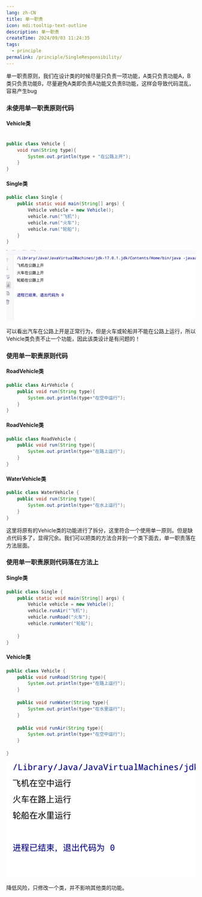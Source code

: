 ```yaml
---
lang: zh-CN
title: 单一职责
icon: mdi:tooltip-text-outline
description: 单一职责
createTime: 2024/09/03 11:24:35
tags:
  - principle
permalink: /principle/SingleResponsibility/
---
```


单一职责原则，我们在设计类的时候尽量只负责一项功能，A类只负责功能A，B类只负责功能B，尽量避免A类即负责A功能又负责B功能，这样会导致代码混乱，容易产生bug


### 未使用单一职责原则代码

#### Vehicle类
```java

public class Vehicle {
    void run(String type){
        System.out.println(type + "在公路上开");
    }
}

```

#### Single类
```java 
public class Single {
    public static void main(String[] args) {
        Vehicle vehicle = new Vehicle();
        vehicle.run("飞机");
        vehicle.run("火车");
        vehicle.run("轮船");
    }
}
```

![result](../assets/img1.png)

<Card title="运行结果" icon="twemoji:astonished-face">
  可以看出汽车在公路上开是正常行为，但是火车或轮船并不能在公路上运行，所以Vehicle类负责不止一个功能，因此该类设计是有问题的！
</Card>

### 使用单一职责原则代码

#### RoadVehicle类

``` java
public class AirVehicle {
    public void run(String type){
        System.out.println(type+"在空中运行");
    }
}
```

#### RoadVehicle类

``` java
public class RoadVehicle {
    public void run(String type){
        System.out.println(type+"在路上运行");
    }
}

```

#### WaterVehicle类

``` java
public class WaterVehicle {
    public void run(String type){
        System.out.println(type+"在水上运行");
    }
}

```

<Card title="运行结果" icon="noto:astonished-face">
这里将原有的Vehicle类的功能进行了拆分，这里符合一个使用单一原则。但是缺点代码多了，显得冗余。我们可以把类的方法合并到一个类下面去，单一职责落在方法层面。
</Card>

### 使用单一职责原则代码落在方法上

#### Single类

``` java
public class Single {
    public static void main(String[] args) {
        Vehicle vehicle = new Vehicle();
        vehicle.runAir("飞机");
        vehicle.runRoad("火车");
        vehicle.runWater("轮船");

    }
}
```

#### Vehicle类

``` java
public class Vehicle {
    public void runRoad(String type){
        System.out.println(type+"在路上运行");
    }

    public void runWater(String type){
        System.out.println(type+"在水里运行");
    }

    public void runAir(String type){
        System.out.println(type+"在空中运行");
    }

}
```


![result](../assets/img2.png)

<Card title="运行结果" icon="noto:beaming-face-with-smiling-eyes">
  降低风险，只修改一个类，并不影响其他类的功能。
</Card>








